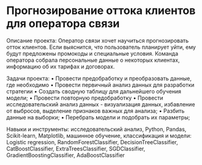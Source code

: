 # Прогнозирование оттока клиентов для оператора связи
Описание проекта: Оператор связи хочет научиться прогнозировать отток клиентов. Если выяснится, что пользователь планирует уйти, ему будут предложены промокоды и специальные условия. Команда оператора собрала персональные данные о некоторых клиентах, информацию об их тарифах и договорах.

Задачи проекта:
•	Провести предобработку и преобразовать данные, где необходимо
•	Провести первичный анализ данных для разработки стратегии
•	Создать сводную таблицу для дальнейшего обучения модели;
•	Провести повторную предобработку
•	Провести исследовательский анализ данных - визуализация данных, избавление от выбросов, выделение признаков важных для анализа;
•	Разбить данные на выборки;
•	Перебрать модели и подобрать их параметры;

Навыки и инструменты: исследовательский анализ, Python, Pandas, Scikit-learn, Matplotlib, машинное обучение, классификация и модели: Logistic regression, RandomForestClassifier, DecisionTreeClassifier, CatBoostClassifier, ExtraTreesClassifier, SGDClassifier, GradientBoostingClassifier, AdaBoostClassifier
